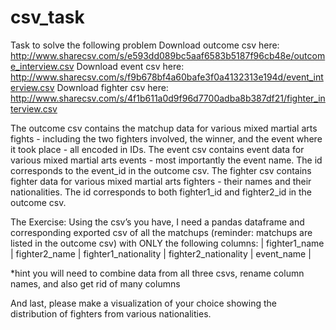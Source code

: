# csv_task
Task to solve the following problem 
Download outcome csv here: http://www.sharecsv.com/s/e593dd089bc5aaf6583b5187f96cb48e/outcome_interview.csv
Download event csv here: http://www.sharecsv.com/s/f9b678bf4a60bafe3f0a4132313e194d/event_interview.csv
Download fighter csv here: http://www.sharecsv.com/s/4f1b611a0d9f96d7700adba8b387df21/fighter_interview.csv

The outcome csv contains the matchup data for various mixed martial arts fights - including the two fighters involved, the winner, and the event where it took place - all encoded in IDs.
The event csv contains event data for various mixed martial arts events - most importantly the event name. The id corresponds to the event_id in the outcome csv.
The fighter csv contains fighter data for various mixed martial arts fighters - their names and their nationalities. The id corresponds to both fighter1_id and fighter2_id in the outcome csv.

The Exercise:
Using the csv’s you have, I need a pandas dataframe and corresponding exported csv of all the matchups (reminder: matchups are listed in the outcome csv) with ONLY the following columns:
| fighter1_name | fighter2_name | fighter1_nationality | fighter2_nationality | event_name |

*hint you will need to combine data from all three csvs, rename column names, and also get rid of many columns

And last, please make a visualization of your choice showing the distribution of fighters from various nationalities.

